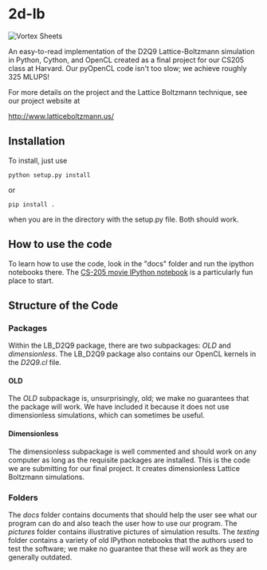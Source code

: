 # 2d-lb

![Vortex Sheets](https://github.com/latticeboltzmann/2d-lb/blob/master/pictures/vortex_sheets.png)

An easy-to-read implementation of the D2Q9 Lattice-Boltzmann simulation in Python, Cython, and OpenCL created as a final
project for our CS205 class at Harvard. Our pyOpenCL code isn't too slow; we achieve roughly 325 MLUPS! 

For more details on the project and the Lattice Boltzmann technique, see our project website at

http://www.latticeboltzmann.us/

## Installation

To install, just use

    python setup.py install

or 

    pip install .

when you are in the directory with the setup.py file. Both should work. 

## How to use the code

To learn how to use the code, look in the "docs" folder and run the ipython notebooks there. The
[CS-205 movie IPython notebook](https://github.com/latticeboltzmann/2d-lb/blob/master/docs/cs205_movie.ipynb) is a
particularly fun place to start.

## Structure of the Code

### Packages

Within the LB_D2Q9 package, there are two subpackages: *OLD* and *dimensionless*. The LB_D2Q9 package also contains
our OpenCL kernels in the *D2Q9.cl* file.

#### OLD

The *OLD* subpackage is, unsurprisingly, old; we make no guarantees that the package will work. We have included it 
because it does not use dimensionless simulations, which can sometimes be useful.

#### Dimensionless

The dimensionless subpackage is well commented and should work on any computer as long as the requisite packages
are installed. This is the code we are submitting for our final project. It creates dimensionless Lattice Boltzmann
simulations. 

### Folders

The *docs* folder contains documents that should help the user see what our program can do and also teach the user
how to use our program. The *pictures* folder contains illustrative pictures of simulation results. The *testing* folder
contains a variety of old IPython notebooks that the authors used to test the software; we make no guarantee that these
will work as they are generally outdated.